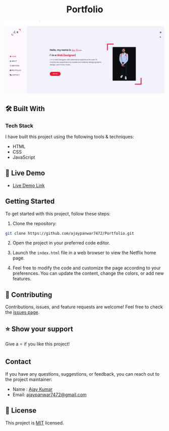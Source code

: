 <h1 align="center">
  <br>
 Portfolio
</h1>


  <img title="Portfolio" src="images/preview.png" alt="Portfolio"/>

## 🛠 Built With 

### Tech Stack 

I have built this project using the following tools & techniques:

- HTML
- CSS
- JavaScript

## 🚀 Live Demo 

- [Live Demo Link](https://github.com/ajaypanwar7472/Portfolio.git)

## Getting Started

To get started with this project, follow these steps:

1. Clone the repository:

```bash
git clone https://github.com/ajaypanwar7472/Portfolio.git
```

2. Open the project in your preferred code editor.

3. Launch the `index.html` file in a web browser to view the Netflix home page.

4. Feel free to modify the code and customize the page according to your preferences. You can update the content, change the colors, or add new features.

## 🤝 Contributing 

Contributions, issues, and feature requests are welcome! Feel free to check the [issues page](/issues).

## ⭐️ Show your support 

Give a ⭐️ if you like this project!

## Contact

If you have any questions, suggestions, or feedback, you can reach out to the project maintainer:

- Name : [Ajay Kumar](https://www.linkedin.com/in/ajay-panwar-8077b925a/)
- Email: [ajaypanwar7472@gmail.com](mailto:ajaypanwar7472@gmail.com)


## 📝 License 
This project is [MIT](./LICENSE) licensed.
